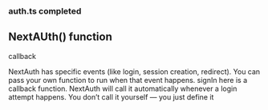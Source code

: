 ### auth.ts completed

## NextAUth() function

callback

NextAuth has specific events (like login, session creation, redirect).
You can pass your own function to run when that event happens.
signIn here is a callback function.
NextAuth will call it automatically whenever a login attempt happens.
You don’t call it yourself — you just define it


<!-- ! the provider db gives the call back function the required data -->

